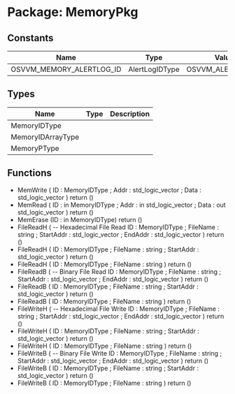 # Package: MemoryPkg

## Constants

| Name                     | Type           | Value              | Description |
| ------------------------ | -------------- | ------------------ | ----------- |
| OSVVM_MEMORY_ALERTLOG_ID | AlertLogIDType |  OSVVM_ALERTLOG_ID |             |
## Types

| Name              | Type | Description |
| ----------------- | ---- | ----------- |
| MemoryIDType      |      |             |
| MemoryIDArrayType |      |             |
| MemoryPType       |      |             |
## Functions
- MemWrite <font id="function_arguments">( ID    : MemoryIDType ; Addr  : std_logic_vector ; Data  : std_logic_vector ) </font> <font id="function_return">return ()</font>
- MemRead <font id="function_arguments">( ID    : in MemoryIDType ; Addr  : in  std_logic_vector ; Data  : out std_logic_vector ) </font> <font id="function_return">return ()</font>
- MemErase <font id="function_arguments">(ID : in MemoryIDType) </font> <font id="function_return">return ()</font>
- FileReadH <font id="function_arguments">(    -- Hexadecimal File Read ID           : MemoryIDType ; FileName     : string ; StartAddr    : std_logic_vector ; EndAddr      : std_logic_vector ) </font> <font id="function_return">return ()</font>
- FileReadH <font id="function_arguments">( ID           : MemoryIDType ; FileName     : string ; StartAddr    : std_logic_vector ) </font> <font id="function_return">return ()</font>
- FileReadH <font id="function_arguments">( ID           : MemoryIDType ; FileName     : string ) </font> <font id="function_return">return ()</font>
- FileReadB <font id="function_arguments">(    -- Binary File Read ID           : MemoryIDType ; FileName     : string ; StartAddr    : std_logic_vector ; EndAddr      : std_logic_vector ) </font> <font id="function_return">return ()</font>
- FileReadB <font id="function_arguments">( ID           : MemoryIDType ; FileName     : string ; StartAddr    : std_logic_vector ) </font> <font id="function_return">return ()</font>
- FileReadB <font id="function_arguments">( ID           : MemoryIDType ; FileName     : string ) </font> <font id="function_return">return ()</font>
- FileWriteH <font id="function_arguments">(    -- Hexadecimal File Write ID           : MemoryIDType ; FileName     : string ; StartAddr    : std_logic_vector ; EndAddr      : std_logic_vector ) </font> <font id="function_return">return ()</font>
- FileWriteH <font id="function_arguments">( ID           : MemoryIDType ; FileName     : string ; StartAddr    : std_logic_vector ) </font> <font id="function_return">return ()</font>
- FileWriteH <font id="function_arguments">( ID           : MemoryIDType ; FileName     : string ) </font> <font id="function_return">return ()</font>
- FileWriteB <font id="function_arguments">(    -- Binary File Write ID           : MemoryIDType ; FileName     : string ; StartAddr    : std_logic_vector ; EndAddr      : std_logic_vector ) </font> <font id="function_return">return ()</font>
- FileWriteB <font id="function_arguments">( ID           : MemoryIDType ; FileName     : string ; StartAddr    : std_logic_vector ) </font> <font id="function_return">return ()</font>
- FileWriteB <font id="function_arguments">( ID           : MemoryIDType ; FileName     : string ) </font> <font id="function_return">return ()</font>
